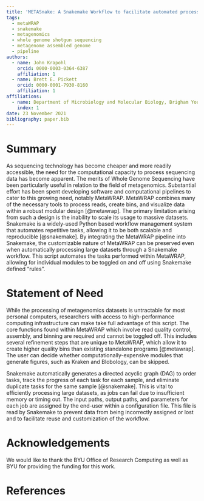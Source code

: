 ```yaml
---
title: 'METASnake: A Snakemake Workflow to facilitate automated processing of metagenomic data through the metaWRAP pipeline'
tags:
  - metaWRAP
  - snakemake
  - metagenomics
  - whole genome shotgun sequencing
  - metagenome assembled genome
  - pipeline
authors:
  - name: John Krapohl
    orcid: 0000-0003-0364-6387
    affiliation: 1
  - name: Brett E. Pickett
    orcid: 0000-0001-7930-8160
    affiliation: 1
affiliations:
  - name: Department of Microbiology and Molecular Biology, Brigham Young University; Provo, UT, USA
    index: 1
date: 23 November 2021
bibliography: paper.bib
---
```


# Summary
As sequencing technology has become cheaper and more readily accessible, the need for the computational capacity to process sequencing data has become apparent. The merits of Whole Genome Sequencing have been particularly useful in relation to the field of metagenomics. Substantial effort has been spent developing software and computational pipelines  to cater to this growing need, notably MetaWRAP. MetaWRAP combines many of the necessary tools to process reads, create bins, and visualize data within a robust modular design  [@metawrap]. The primary limitation arising from such a design is the inability to scale its usage to massive datasets. Snakemake is a widely-used  Python based workflow management system that automates repetitive tasks, allowing it to be both scalable and reproducible [@snakemake]. By integrating the MetaWRAP  pipeline into Snakemake, the customizable nature of MetaWRAP can be preserved even when automatically processing large datasets through a Snakemake workflow. This script automates the tasks performed within MetaWRAP, allowing for individual modules to be toggled on and off using Snakemake defined “rules”.

# Statement of Need
While the processing of metagenomics datasets is untractable for most personal computers, researchers with access to high-performance computing infrastructure can make take full  advantage of this script. The core functions found within MetaWRAP which involve read quality control, assembly, and binning are required and cannot be toggled off. This  includes several refinement steps that are unique to MetaWRAP, which allow it to create higher quality bins than existing standalone programs [@metawrap]. The user can decide whether computationally-expensive modules that generate figures, such as Kraken and Blobology, can be skipped. 

Snakemake automatically generates a directed acyclic graph (DAG) to order tasks, track the progress of each task for each sample, and eliminate duplicate tasks for the same  sample [@snakemake]. This is vital to efficiently processing large datasets, as jobs can fail due to insufficient memory or timing out. The input paths, output paths,  and parameters for each job are assigned by the end-user within a configuration file. This file is read by Snakemake to prevent data from being incorrectly assigned or lost and  to facilitate reuse and customization of the workflow. 

# Acknowledgements
We would like to thank the BYU Office of Research Computing as well as BYU for providing the funding for this work.

# References

